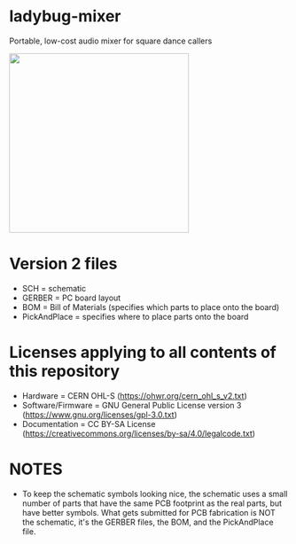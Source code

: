 # ladybug-mixer
Portable, low-cost audio mixer for square dance callers

<img src="https://github-production-user-asset-6210df.s3.amazonaws.com/6316003/316338628-c6d495b3-b948-4e52-81e3-188ed94bfdf8.png?X-Amz-Algorithm=AWS4-HMAC-SHA256&X-Amz-Credential=AKIAVCODYLSA53PQK4ZA%2F20240324%2Fus-east-1%2Fs3%2Faws4_request&X-Amz-Date=20240324T200714Z&X-Amz-Expires=300&X-Amz-Signature=e15b8aaa5b1080501e38886ad3338c179a74f2bf7f6469c5f90276d2f5b8936e&X-Amz-SignedHeaders=host&actor_id=6316003&key_id=0&repo_id=769083190" width="324">

# Version 2 files
- SCH = schematic
- GERBER = PC board layout
- BOM = Bill of Materials (specifies which parts to place onto the board)
- PickAndPlace = specifies where to place parts onto the board

# Licenses applying to all contents of this repository
- Hardware = CERN OHL-S (https://ohwr.org/cern_ohl_s_v2.txt)
- Software/Firmware = GNU General Public License version 3 (https://www.gnu.org/licenses/gpl-3.0.txt)
- Documentation = CC BY-SA License (https://creativecommons.org/licenses/by-sa/4.0/legalcode.txt)

# NOTES
- To keep the schematic symbols looking nice, the schematic uses a small number of parts that have the same PCB footprint as the real parts, but have better symbols.  What gets submitted for PCB fabrication is NOT the schematic, it's the GERBER files, the BOM, and the PickAndPlace file.
